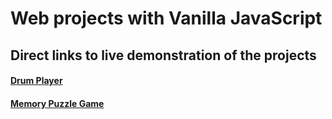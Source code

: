 # Web projects with Vanilla JavaScript

## Direct links to live demonstration of the projects

#### [Drum Player](https://vikkastiwari.github.io/web-projects/Drum-Player/index.html)

#### [Memory Puzzle Game](https://vikkastiwari.github.io/web-projects/memory-puzzle/index.html)

